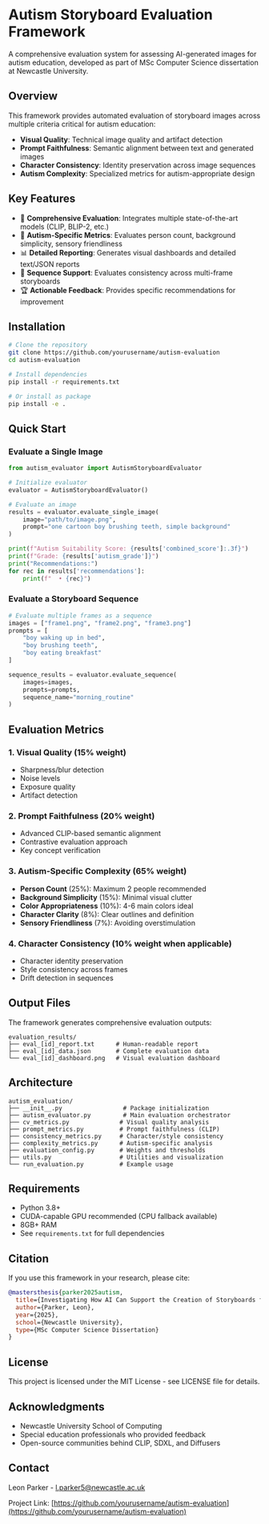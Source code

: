 # Autism Storyboard Evaluation Framework

A comprehensive evaluation system for assessing AI-generated images for autism education, developed as part of MSc Computer Science dissertation at Newcastle University.

## Overview

This framework provides automated evaluation of storyboard images across multiple criteria critical for autism education:

- **Visual Quality**: Technical image quality and artifact detection
- **Prompt Faithfulness**: Semantic alignment between text and generated images  
- **Character Consistency**: Identity preservation across image sequences
- **Autism Complexity**: Specialized metrics for autism-appropriate design

## Key Features

- 🎯 **Comprehensive Evaluation**: Integrates multiple state-of-the-art models (CLIP, BLIP-2, etc.)
- 🧩 **Autism-Specific Metrics**: Evaluates person count, background simplicity, sensory friendliness
- 📊 **Detailed Reporting**: Generates visual dashboards and detailed text/JSON reports
- 🔄 **Sequence Support**: Evaluates consistency across multi-frame storyboards
- 🏆 **Actionable Feedback**: Provides specific recommendations for improvement

## Installation

```bash
# Clone the repository
git clone https://github.com/yourusername/autism-evaluation
cd autism-evaluation

# Install dependencies
pip install -r requirements.txt

# Or install as package
pip install -e .
```

## Quick Start

### Evaluate a Single Image

```python
from autism_evaluator import AutismStoryboardEvaluator

# Initialize evaluator
evaluator = AutismStoryboardEvaluator()

# Evaluate an image
results = evaluator.evaluate_single_image(
    image="path/to/image.png",
    prompt="one cartoon boy brushing teeth, simple background"
)

print(f"Autism Suitability Score: {results['combined_score']:.3f}")
print(f"Grade: {results['autism_grade']}")
print("Recommendations:")
for rec in results['recommendations']:
    print(f"  • {rec}")
```

### Evaluate a Storyboard Sequence

```python
# Evaluate multiple frames as a sequence
images = ["frame1.png", "frame2.png", "frame3.png"]
prompts = [
    "boy waking up in bed",
    "boy brushing teeth", 
    "boy eating breakfast"
]

sequence_results = evaluator.evaluate_sequence(
    images=images,
    prompts=prompts,
    sequence_name="morning_routine"
)
```

## Evaluation Metrics

### 1. Visual Quality (15% weight)
- Sharpness/blur detection
- Noise levels
- Exposure quality
- Artifact detection

### 2. Prompt Faithfulness (20% weight)
- Advanced CLIP-based semantic alignment
- Contrastive evaluation approach
- Key concept verification

### 3. Autism-Specific Complexity (65% weight)
- **Person Count** (25%): Maximum 2 people recommended
- **Background Simplicity** (15%): Minimal visual clutter
- **Color Appropriateness** (10%): 4-6 main colors ideal
- **Character Clarity** (8%): Clear outlines and definition
- **Sensory Friendliness** (7%): Avoiding overstimulation

### 4. Character Consistency (10% weight when applicable)
- Character identity preservation
- Style consistency across frames
- Drift detection in sequences

## Output Files

The framework generates comprehensive evaluation outputs:

```
evaluation_results/
├── eval_[id]_report.txt      # Human-readable report
├── eval_[id]_data.json       # Complete evaluation data
└── eval_[id]_dashboard.png   # Visual evaluation dashboard
```

## Architecture

```
autism_evaluation/
├── __init__.py                 # Package initialization
├── autism_evaluator.py         # Main evaluation orchestrator
├── cv_metrics.py              # Visual quality analysis
├── prompt_metrics.py          # Prompt faithfulness (CLIP)
├── consistency_metrics.py     # Character/style consistency
├── complexity_metrics.py      # Autism-specific analysis
├── evaluation_config.py       # Weights and thresholds
├── utils.py                   # Utilities and visualization
└── run_evaluation.py          # Example usage
```

## Requirements

- Python 3.8+
- CUDA-capable GPU recommended (CPU fallback available)
- 8GB+ RAM
- See `requirements.txt` for full dependencies

## Citation

If you use this framework in your research, please cite:

```bibtex
@mastersthesis{parker2025autism,
  title={Investigating How AI Can Support the Creation of Storyboards for Autism Education},
  author={Parker, Leon},
  year={2025},
  school={Newcastle University},
  type={MSc Computer Science Dissertation}
}
```

## License

This project is licensed under the MIT License - see LICENSE file for details.

## Acknowledgments

- Newcastle University School of Computing
- Special education professionals who provided feedback
- Open-source communities behind CLIP, SDXL, and Diffusers

## Contact

Leon Parker - l.parker5@newcastle.ac.uk

Project Link: [https://github.com/yourusername/autism-evaluation](https://github.com/yourusername/autism-evaluation)